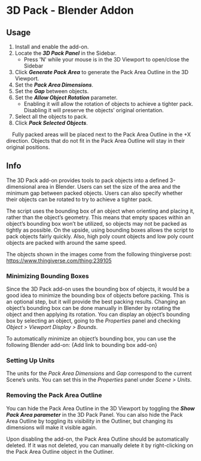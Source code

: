 # 3D Pack - Blender Addon

## Usage
1. Install and enable the add-on.
2. Locate the ***3D Pack Panel*** in the Sidebar.
    - Press 'N' while your mouse is in the 3D Viewport to open/close the Sidebar
3. Click ***Generate Pack Area*** to generate the Pack Area Outline in the 3D Viewport.
4. Set the ***Pack Area Dimensions***.
5. Set the ***Gap*** between objects.
6. Set the ***Allow Object Rotation*** parameter.
    - Enabling it will allow the rotation of objects to achieve a tighter pack. Disabling it will preserve the objects’ original orientation.
7. Select all the objects to pack.
8. Click ***Pack Selected Objects***.

&nbsp;&nbsp;&nbsp;&nbsp;Fully packed areas will be placed next to the Pack Area Outline in the +X direction. Objects that do not fit in the Pack Area Outline will stay in their original positions.

## Info
  The 3D Pack add-on provides tools to pack objects into a defined 3-dimensional area in Blender. Users can set the size of the area and the minimum gap between packed objects. Users can also specify whether their objects can be rotated to try to achieve a tighter pack.

  The script uses the bounding box of an object when orienting and placing it, rather than the object’s geometry. This means that empty spaces within an object’s bounding box won’t be utilized, so objects may not be packed as tightly as possible. On the upside, using bounding boxes allows the script to pack objects fairly quickly. Also, high poly count objects and low poly count objects are packed with around the same speed.

  The objects shown in the images come from the following thingiverse post: https://www.thingiverse.com/thing:239105

### Minimizing Bounding Boxes
  Since the 3D Pack add-on uses the bounding box of objects, it would be a good idea to minimize the bounding box of objects before packing. This is an optional step, but it will provide the best packing results. Changing an object’s bounding box can be done manually in Blender by rotating the object and then applying its rotation. You can display an object’s bounding box by selecting an object, going to the *Properties* panel and checking *Object > Viewport Display > Bounds*.
    
  To automatically minimize an object’s bounding box, you can use the following Blender add-on: {Add link to bounding box add-on}
    
### Setting Up Units
  The units for the *Pack Area Dimensions* and *Gap* correspond to the current Scene’s units. You can set this in the *Properties* panel under *Scene > Units*.
    
### Removing the Pack Area Outline
  You can hide the Pack Area Outline in the 3D Viewport by toggling the ***Show Pack Area parameter*** in the 3D Pack Panel. You can also hide the Pack Area Outline by toggling its visibility in the Outliner, but changing its dimensions will make it visible again. 

  Upon disabling the add-on, the Pack Area Outline should be automatically deleted.  If it was not deleted, you can manually delete it by right-clicking on the Pack Area Outline object in the Outliner.
